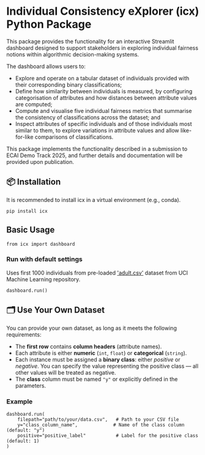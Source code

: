 # Individual Consistency eXplorer (icx) Python Package

This package provides the functionality for an interactive Streamlit dashboard designed to support stakeholders in exploring individual fairness notions within algorithmic decision-making systems.

The dashboard allows users to:
* Explore and operate on a tabular dataset of individuals provided with their corresponding binary classifications;
* Define how similarity between individuals is measured, by configuring categorisation of attributes and how distances between attribute values are computed;
* Compute and visualise five individual fairness metrics that summarise the consistency of classifications across the dataset; and
* Inspect attributes of specific individuals and of those individuals most similar to them, to explore variations in attribute values and allow like-for-like comparisons of classifications.

This package implements the functionality described in a submission to ECAI Demo Track 2025, and further details and documentation will be provided upon publication.


## 📦 Installation

It is recommended to install icx in a virtual environment (e.g., conda).

```
pip install icx
```

## Basic Usage

```
from icx import dashboard
```

### Run with default settings
Uses first 1000 individuals from pre-loaded ['adult.csv'](https://doi.org/10.24432/C5XW20) dataset from UCI Machine Learning repository.

```
dashboard.run()
```

## 🗂️ Use Your Own Dataset

You can provide your own dataset, as long as it meets the following requirements:

- The **first row** contains **column headers** (attribute names).  
- Each attribute is either **numeric** (`int`, `float`) or **categorical** (`string`).  
- Each instance must be assigned a **binary class**: either *positive* or *negative*. You can specify the value representing the positive class — all other values will be treated as negative.  
- The **class** column must be named `"y"` or explicitly defined in the parameters.

### Example

```
dashboard.run(
    filepath="path/to/your/data.csv",   # Path to your CSV file
    y="class_column_name",             # Name of the class column (default: "y")
    positive="positive_label"           # Label for the positive class (default: 1)
)
```
